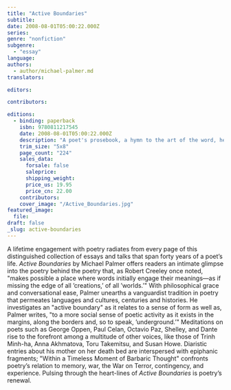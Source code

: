 ```yaml
---
title: "Active Boundaries"
subtitle:
date: 2008-08-01T05:00:22.000Z
series:
genre: "nonfiction"
subgenre:
  - "essay"
language:
authors:
  - author/michael-palmer.md
translators:

editors:

contributors:

editions:
  - binding: paperback
    isbn: 9780811217545
    date: 2008-08-01T05:00:22.000Z
    description: "A poet's prosebook, a hymn to the art of the word, here is Palmer's first collection of essays and talks "
    trim_size: "5x8"
    page_count: "224"
    sales_data:
      forsale: false
      saleprice:
      shipping_weight:
      price_us: 19.95
      price_cn: 22.00
    contributors:
    cover_image: "/Active_Boundaries.jpg"
featured_image:
  file:
draft: false
_slug: active-boundaries
---
```


A lifetime engagement with poetry radiates from every page of this distinguished collection of essays and talks that span forty years of a poet’s life. _Active Boundaries_ by Michael Palmer offers readers an intimate glimpse into the poetry behind the poetry that, as Robert Creeley once noted, "makes possible a place where words initially engage their meanings—as if missing the edge of all ’creations,’ of all ’worlds.’" With philosophical grace and conversational ease, Palmer unearths a vanguardist tradition in poetry that permeates languages and cultures, centuries and histories. He investigates an "active boundary" as it relates to a sense of form as well as, Palmer writes, "to a more social sense of poetic activity as it exists in the margins, along the borders and, so to speak, ’underground.’" Meditations on poets such as George Oppen, Paul Celan, Octavio Paz, Shelley, and Dante rise to the forefront among a multitude of other voices, like those of Trinh Minh-ha, Anna Akhmatova, Toru Takemitsu, and Susan Howe. Diaristic entries about his mother on her death bed are interspersed with epiphanic fragments; "Within a Timeless Moment of Barbaric Thought" confronts poetry’s relation to memory, war, the War on Terror, contingency, and experience. Pulsing through the heart-lines of _Active Boundaries_ is poetry’s renewal.

